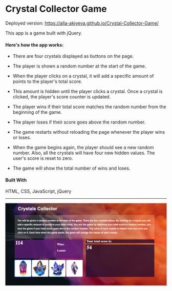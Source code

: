 # Crystal Collector Game

Deployed version: https://alla-akiyeva.github.io/Crystal-Collector-Game/

This app is a game built with jQuery.  

#### Here's how the app works:

* There are four crystals displayed as buttons on the page.

* The player is shown a random number at the start of the game.

* When the player clicks on a crystal, it will add a specific amount of points to the player's total score.

* This amount is hidden until the player clicks a crystal.
Once a crystal is clicked, the player's score counter is updated.

* The player wins if their total score matches the random number from the beginning of the game.

* The player loses if their score goes above the random number.

* The game restarts without reloading the page whenever the player wins or loses.

* When the game begins again, the player should see a new random number. Also, all the crystals will have four new hidden values. The user's score is reset to zero.

* The game will show the total number of wins and loses. 

#### Built With

HTML, CSS, JavaScript, jQuery

________________________


![Crystals Game](/assets/images/CrystalScreen.png)
